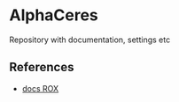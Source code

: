 # AlphaCeres
Repository with documentation, settings etc

## References 


* [docs ROX](https://roxautomation.gitlab.io/machines/almighty/almighty-gps)
